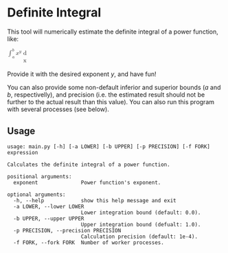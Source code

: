 Definite Integral
=================

This tool will numerically estimate the definite integral of a power function, like:

<math xmlns="http://www.w3.org/1998/Math/MathML">
    <msubsup>
        <mo>&int;</mo>
        <mi>a</mi>
        <mi>b</mi>
    </msubsup>
    <msup>
        <mi>x</mi>
        <mi>y</mi>
    </msup>
    <mo>d<mi>x</mi></mo>
</math>

Provide it with the desired exponent _y_, and have fun!

You can also provide some non-default inferior and superior bounds (_a_ and _b_, respectivelly), and precision (i.e. the estimated result should not be further to the actual result than this value). You can also run this program with several processes (see below).

## Usage

```text
usage: main.py [-h] [-a LOWER] [-b UPPER] [-p PRECISION] [-f FORK] expression

Calculates the definite integral of a power function.

positional arguments:
  exponent              Power function's exponent.

optional arguments:
  -h, --help            show this help message and exit
  -a LOWER, --lower LOWER
                        Lower integration bound (default: 0.0).
  -b UPPER, --upper UPPER
                        Upper integration bound (defualt: 1.0).
  -p PRECISION, --precision PRECISION
                        Calculation precision (default: 1e-4).
  -f FORK, --fork FORK  Number of worker processes.
```


